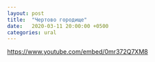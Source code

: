 ```yaml
---
layout: post
title:  "Чертово городище"
date:   2020-03-11 20:00:00 +0500
categories: ural
---
```

https://www.youtube.com/embed/0mr372Q7XM8